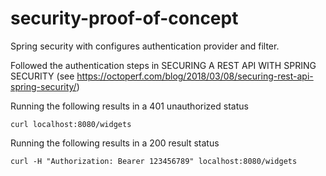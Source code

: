 # security-proof-of-concept

Spring security with configures authentication provider and filter.

Followed the authentication steps in SECURING A REST API WITH SPRING SECURITY (see https://octoperf.com/blog/2018/03/08/securing-rest-api-spring-security/)

Running the following results in a 401 unauthorized status
```
curl localhost:8080/widgets
```

Running the following results in a 200 result status
```
curl -H "Authorization: Bearer 123456789" localhost:8080/widgets
```
